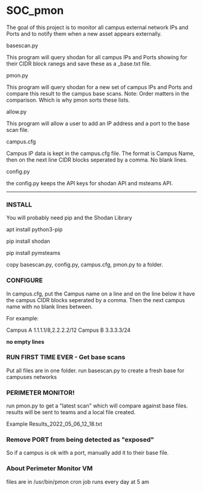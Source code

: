 # SOC_pmon


The goal of this project is to monitor all campus external network IPs and Ports and to notify them when a new asset appears externally. 

basescan.py

This program will query shodan for all campus IPs and Ports showing for their CIDR block ranegs and save these as a <campus>_base.txt file.
  
pmon.py 
  
This program will query shodan for a new set of campus IPs and Ports and compare this result to the campus base scans. Note: Order matters in the comparison. Which is why pmon sorts these lists.

allow.py

This program will allow a user to add an IP address and a port to the base scan file.   

campus.cfg
  
Campus IP data is kept in the campus.cfg file. The format is Campus Name, then on the next line CIDR blocks seperated by a comma. No blank lines. 

config.py
  
the config.py keeps the API keys for shodan API and msteams API. 

---------------------------------------------------

### INSTALL 

You will probably need pip and the Shodan Library

apt install python3-pip

pip install shodan

pip install pymsteams

copy basescan.py, config.py, campus.cfg, pmon.py to a folder.


### CONFIGURE 

In campus.cfg, put the Campus name on a line and on the line below it have the campus CIDR blocks seperated by a comma. Then the next campus name with no blank lines between.

For example:

Campus A
1.1.1.1/8,2.2.2.2/12
Campus B
3.3.3.3/24

**no empty lines**

### RUN FIRST TIME EVER - Get base scans

Put all files are in one folder. 
run basescan.py to create a fresh base for campuses networks


### PERIMETER MONITOR!

run pmon.py to get a "latest scan" which will compare against base files.
results will be sent to teams and a local file created. 

Example
Results_2022_05_06_12_18.txt

### Remove PORT from being detected as "exposed" 
So if a campus is ok with a port, manually add it to their base file.

### About Perimeter Monitor VM
files are in /usr/bin/pmon
cron job runs every day at 5 am


